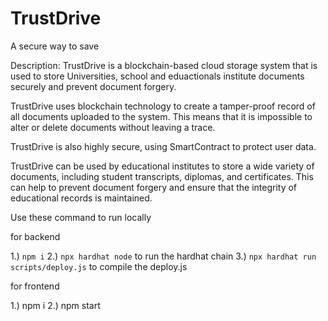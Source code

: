 # TrustDrive
A secure way to save

Description: TrustDrive is a blockchain-based cloud storage system that is used to store Universities, school and eduactionals institute documents securely and prevent document forgery.

TrustDrive uses blockchain technology to create a tamper-proof record of all documents uploaded to the system. This means that it is impossible to alter or delete documents without leaving a trace.

TrustDrive is also highly secure, using SmartContract to protect user data.

TrustDrive can be used by educational institutes to store a wide variety of documents, including student transcripts, diplomas, and certificates. This can help to prevent document forgery and ensure that the integrity of educational records is maintained.

Use these command to run locally

for backend

1.)  `npm i`
2.) `npx hardhat node` to run the hardhat chain
3.) `npx hardhat run scripts/deploy.js` to compile the deploy.js 

for frontend 

1.) npm i
2.) npm start
